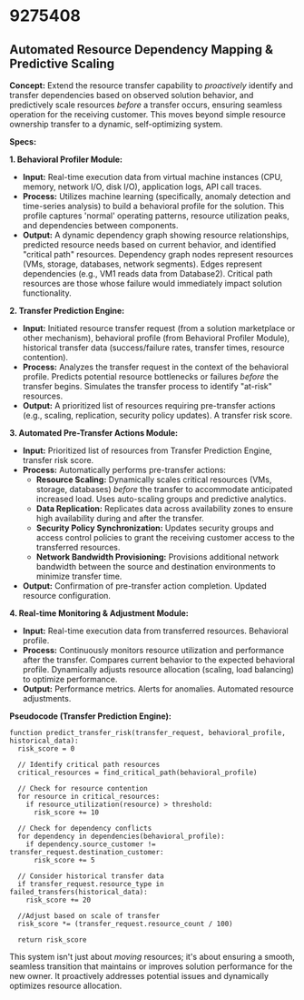 # 9275408

## Automated Resource Dependency Mapping & Predictive Scaling

**Concept:** Extend the resource transfer capability to *proactively* identify and transfer dependencies based on observed solution behavior, and predictively scale resources *before* a transfer occurs, ensuring seamless operation for the receiving customer. This moves beyond simple resource ownership transfer to a dynamic, self-optimizing system.

**Specs:**

**1. Behavioral Profiler Module:**

*   **Input:** Real-time execution data from virtual machine instances (CPU, memory, network I/O, disk I/O), application logs, API call traces.
*   **Process:** Utilizes machine learning (specifically, anomaly detection and time-series analysis) to build a behavioral profile for the solution.  This profile captures 'normal' operating patterns, resource utilization peaks, and dependencies between components.
*   **Output:**  A dynamic dependency graph showing resource relationships, predicted resource needs based on current behavior, and identified "critical path" resources.  Dependency graph nodes represent resources (VMs, storage, databases, network segments). Edges represent dependencies (e.g., VM1 reads data from Database2).  Critical path resources are those whose failure would immediately impact solution functionality.

**2. Transfer Prediction Engine:**

*   **Input:**  Initiated resource transfer request (from a solution marketplace or other mechanism), behavioral profile (from Behavioral Profiler Module), historical transfer data (success/failure rates, transfer times, resource contention).
*   **Process:**  Analyzes the transfer request in the context of the behavioral profile.  Predicts potential resource bottlenecks or failures *before* the transfer begins.  Simulates the transfer process to identify "at-risk" resources.
*   **Output:** A prioritized list of resources requiring pre-transfer actions (e.g., scaling, replication, security policy updates).  A transfer risk score.

**3. Automated Pre-Transfer Actions Module:**

*   **Input:** Prioritized list of resources from Transfer Prediction Engine, transfer risk score.
*   **Process:**  Automatically performs pre-transfer actions:
    *   **Resource Scaling:**  Dynamically scales critical resources (VMs, storage, databases) *before* the transfer to accommodate anticipated increased load.  Uses auto-scaling groups and predictive analytics.
    *   **Data Replication:** Replicates data across availability zones to ensure high availability during and after the transfer.
    *   **Security Policy Synchronization:**  Updates security groups and access control policies to grant the receiving customer access to the transferred resources.
    *   **Network Bandwidth Provisioning:** Provisions additional network bandwidth between the source and destination environments to minimize transfer time.
*   **Output:** Confirmation of pre-transfer action completion.  Updated resource configuration.

**4. Real-time Monitoring & Adjustment Module:**

*   **Input:** Real-time execution data from transferred resources. Behavioral profile.
*   **Process:** Continuously monitors resource utilization and performance after the transfer.  Compares current behavior to the expected behavioral profile.  Dynamically adjusts resource allocation (scaling, load balancing) to optimize performance.
*   **Output:** Performance metrics.  Alerts for anomalies. Automated resource adjustments.

**Pseudocode (Transfer Prediction Engine):**

```
function predict_transfer_risk(transfer_request, behavioral_profile, historical_data):
  risk_score = 0

  // Identify critical path resources
  critical_resources = find_critical_path(behavioral_profile)

  // Check for resource contention
  for resource in critical_resources:
    if resource_utilization(resource) > threshold:
      risk_score += 10

  // Check for dependency conflicts
  for dependency in dependencies(behavioral_profile):
    if dependency.source_customer != transfer_request.destination_customer:
      risk_score += 5

  // Consider historical transfer data
  if transfer_request.resource_type in failed_transfers(historical_data):
    risk_score += 20

  //Adjust based on scale of transfer
  risk_score *= (transfer_request.resource_count / 100)

  return risk_score
```

This system isn't just about *moving* resources; it's about ensuring a smooth, seamless transition that maintains or improves solution performance for the new owner. It proactively addresses potential issues and dynamically optimizes resource allocation.